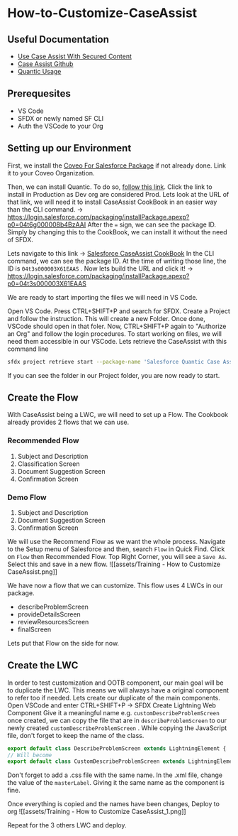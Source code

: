 # How-to-Customize-CaseAssist


## Useful Documentation
- [Use Case Assist With Secured Content](https://docs.coveo.com/en/na6a5281/service/use-case-assist-with-secured-content)
- [Case Assist Github](https://github.com/coveooss/sf-case-assist-cookbook)
- [Quantic Usage](https://docs.coveo.com/en/quantic/latest/usage/)

## Prerequesites
- VS Code
- SFDX or newly named SF CLI
- Auth the VSCode to your Org

## Setting up our Environment
First, we install the [Coveo For Salesforce Package](https://docs.coveo.com/en/1102/coveo-for-salesforce/install-the-coveo-for-salesforce-application) if not already done. Link it to your Coveo Organization.

Then, we can install Quantic.
To do so, [follow this link](https://docs.coveo.com/en/quantic/latest/usage/#install-quantic). Click the link to install in Production as Dev org are considered Prod. 
Lets look at the URL of that link, we will need it to install CaseAssist CookBook in an easier way than the CLI command. 
-> https://login.salesforce.com/packaging/installPackage.apexp?p0=04t6g000008b4BzAAI
After the `=` sign, we can see the package ID. Simply by changing this to the CookBook, we can install it without the need of SFDX.

Lets navigate to this link -> [Salesforce CaseAssist CookBook](https://github.com/coveooss/sf-case-assist-cookbook#3c-install-the-app-using-an-unlocked-package)
In the CLI command, we can see the package ID. At the time of writing those line, the ID is `04t3s000003X61EAAS` . 
Now lets build the URL and click it! -> 
https://login.salesforce.com/packaging/installPackage.apexp?p0=04t3s000003X61EAAS

We are ready to start importing the files we will need in VS Code.

Open VS Code.
Press CTRL+SHIFT+P and search for SFDX.
Create a Project and follow the instruction. This will create a new Folder. Once done, VSCode should open in that foler.
Now, CTRL+SHIFT+P again to "Authorize an Org" and follow the login procedures.
To start working on files, we will need them accessible in our VSCode.
Lets retrieve the CaseAssist with this command line
```sh
sfdx project retrieve start --package-name 'Salesforce Quantic Case Assist Cookbook'
```
If you can see the folder in our Project folder, you are now ready to start.

## Create the Flow
With CaseAssist being a LWC, we will need to set up a Flow. The Cookbook already provides 2 flows that we can use.
### Recommended Flow
1) Subject and Description
2) Classification Screen
3) Document Suggestion Screen
4) Confirmation Screen

### Demo Flow
1) Subject and Description
2) Document Suggestion Screen
3) Confirmation Screen

We will use the Recommend Flow as we want the whole process. Navigate to the Setup menu of Salesforce and then, search `Flow` in Quick Find. Click on `Flow` then Recommended Flow.
Top Right Corner, you will see a `Save As`. Select this and save in a new flow.
![[assets/Training - How to Customize CaseAssist.png]]

We have now a flow that we can customize. This flow uses 4 LWCs in our package.
- describeProblemScreen
- provideDetailsScreen
- reviewResourcesScreen
- finalScreen

Lets put that Flow on the side for now.

## Create the LWC

In order to test customization and OOTB component, our main goal will be to duplicate the LWC. This means we will always have a original component to refer too if needed. 
Lets create our duplicate of the main components. 
Open VSCode and enter CTRL+SHIFT+P -> SFDX Create Lightning Web Component 
Give it a meaningful name e.g. `customDescribeProblemScreen`
once created, we can copy the file that are in `describeProblemScreen` to our newly created `customDescribeProblemScreen` . 
While copying the JavaScript file, don't forget to keep the name of the class.
```js
export default class DescribeProblemScreen extends LightningElement {
// Will become
export default class CustomDescribeProblemScreen extends LightningElement {
```
Don't forget to add a .css file with the same name.
In the .xml file, change the value of the `masterLabel`. Giving it the same name as the component is fine.

Once everything is copied and the names have been changes, Deploy to org
![[assets/Training - How to Customize CaseAssist_1.png]]

Repeat for the 3 others LWC and deploy.
